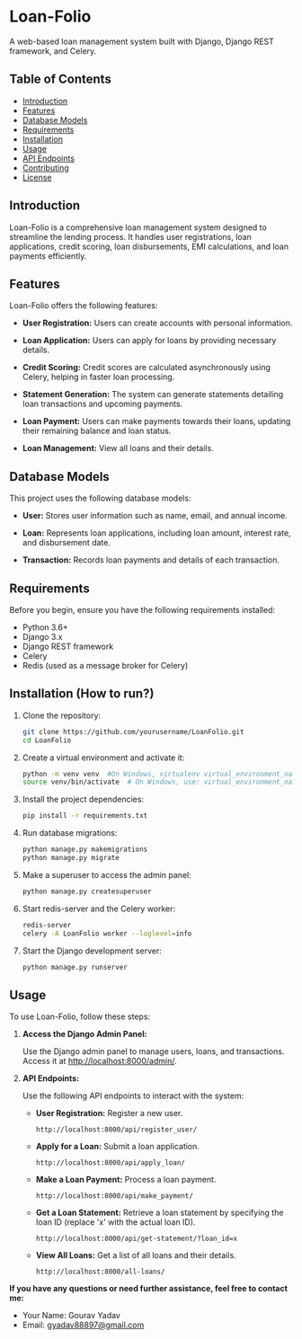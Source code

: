 # Loan-Folio

A web-based loan management system built with Django, Django REST framework, and Celery.

## Table of Contents

- [Introduction](#introduction)
- [Features](#features)
- [Database Models](#database-models)
- [Requirements](#requirements)
- [Installation](#installation)
- [Usage](#usage)
- [API Endpoints](#api-endpoints)
- [Contributing](#contributing)
- [License](#license)

## Introduction

Loan-Folio is a comprehensive loan management system designed to streamline the lending process. It handles user registrations, loan applications, credit scoring, loan disbursements, EMI calculations, and loan payments efficiently.

## Features

Loan-Folio offers the following features:

- **User Registration:** Users can create accounts with personal information.

- **Loan Application:** Users can apply for loans by providing necessary details.

- **Credit Scoring:** Credit scores are calculated asynchronously using Celery, helping in faster loan processing.

- **Statement Generation:** The system can generate statements detailing loan transactions and upcoming payments.

- **Loan Payment:** Users can make payments towards their loans, updating their remaining balance and loan status.

- **Loan Management:** View all loans and their details.

## Database Models

This project uses the following database models:

- **User:** Stores user information such as name, email, and annual income.

- **Loan:** Represents loan applications, including loan amount, interest rate, and disbursement date.

- **Transaction:** Records loan payments and details of each transaction.

## Requirements

Before you begin, ensure you have the following requirements installed:

- Python 3.6+
- Django 3.x
- Django REST framework
- Celery
- Redis (used as a message broker for Celery)

## Installation (How to run?)

1. Clone the repository:

   ```bash
   git clone https://github.com/yourusername/LoanFolio.git
   cd LoanFolio
   ```
2. Create a virtual environment and activate it:
   ```bash
   python -m venv venv  #On Windows, virtualenv virtual_environment_name
   source venv/bin/activate  # On Windows, use: virtual_environment_name\Scripts\activate
   ```
3. Install the project dependencies:
   ```bash
   pip install -r requirements.txt
    ```
4. Run database migrations:
   ```bash
   python manage.py makemigrations
   python manage.py migrate
   ```
5. Make a superuser to access the admin panel:
   ```bash
   python manage.py createsuperuser
   ```
6. Start redis-server and the Celery worker:
   ```bash
   redis-server
   celery -A LoanFolio worker --loglevel=info
   ```
7. Start the Django development server:
   ```bash
   python manage.py runserver
   ```

## Usage

To use Loan-Folio, follow these steps:

1. **Access the Django Admin Panel:**

   Use the Django admin panel to manage users, loans, and transactions. Access it at [http://localhost:8000/admin/](http://localhost:8000/admin/).

2. **API Endpoints:**

   Use the following API endpoints to interact with the system:

   - **User Registration:** Register a new user.
     ```
     http://localhost:8000/api/register_user/
     ```

   - **Apply for a Loan:** Submit a loan application.
     ```
     http://localhost:8000/api/apply_loan/
     ```

   - **Make a Loan Payment:** Process a loan payment.
     ```
     http://localhost:8000/api/make_payment/
     ```

   - **Get a Loan Statement:** Retrieve a loan statement by specifying the loan ID (replace 'x' with the actual loan ID).
     ```
     http://localhost:8000/api/get-statement/?loan_id=x
     ```

   - **View All Loans:** Get a list of all loans and their details.
     ```
     http://localhost:8000/all-loans/
     ```
**If you have any questions or need further assistance, feel free to contact me:**

- Your Name: Gourav Yadav
- Email: gyadav88897@gmail.com

   



